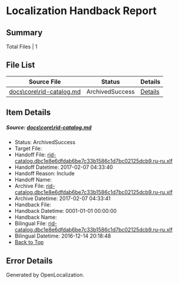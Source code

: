 # <a name='report-top'></a> Localization Handback Report

## Summary
 Total Files | 1

## File List
 Source File | Status | Details 
 ----------- | ------ | ------- 
 [docs\core\rid-catalog.md](https://github.com/dotnet/docs/blob/811b9539019b7cc2817b5742760ae52fbc2f95dd/docs/core/rid-catalog.md) | ArchivedSuccess | [Details](#fc59a9f3333f01caf9622dd500a5de6e2ae5132b93)

## Item Details
##### <a name='fc59a9f3333f01caf9622dd500a5de6e2ae5132b93'></a> Source: [docs\core\rid-catalog.md](https://github.com/dotnet/docs/blob/811b9539019b7cc2817b5742760ae52fbc2f95dd/docs/core/rid-catalog.md)
* Status: ArchivedSuccess
* Target File: 
* Handoff File: [rid-catalog.dbc1e8e6dfdab6be7c33b1586c1d7bc02125dcb9.ru-ru.xlf](https://github.com/dotnet/docs.handoff/blob/667ca180b05d1f202f9ac4257c16049b24bcb1af/ol-handoff/dotnet/docs.ru-ru/master/dotnet-core/rid-catalog.dbc1e8e6dfdab6be7c33b1586c1d7bc02125dcb9.ru-ru.xlf)
* Handoff Datetime: 2017-02-07 04:33:40
* Handoff Reason: Include
* Handoff Name: 
* Archive File: [rid-catalog.dbc1e8e6dfdab6be7c33b1586c1d7bc02125dcb9.ru-ru.xlf](https://github.com/dotnet/docs.handoff/blob/f57d54e5a97ea53ffd79b41776d32c17c2ab9ca1/ol-archive/dotnet/docs.ru-ru/master/dotnet-core/rid-catalog.dbc1e8e6dfdab6be7c33b1586c1d7bc02125dcb9.ru-ru.xlf)
* Archive Datetime: 2017-02-07 04:33:41
* Handback File: 
* Handback Datetime: 0001-01-01 00:00:00
* Handback Name: 
* Bilingual File: [rid-catalog.dbc1e8e6dfdab6be7c33b1586c1d7bc02125dcb9.ru-ru.xlf](https://github.com/dotnet/docs.handback/blob/ed64de16a65c85c52ddf1b493b6486c94a87fe47/ol-handback/dotnet/docs.ru-ru/master/ht-p1/rid-catalog.dbc1e8e6dfdab6be7c33b1586c1d7bc02125dcb9.ru-ru.xlf)
* Bilingual Datetime: 2016-12-14 20:18:48
* [Back to Top](#report-top)


## Error Details

Generated by OpenLocalization.
